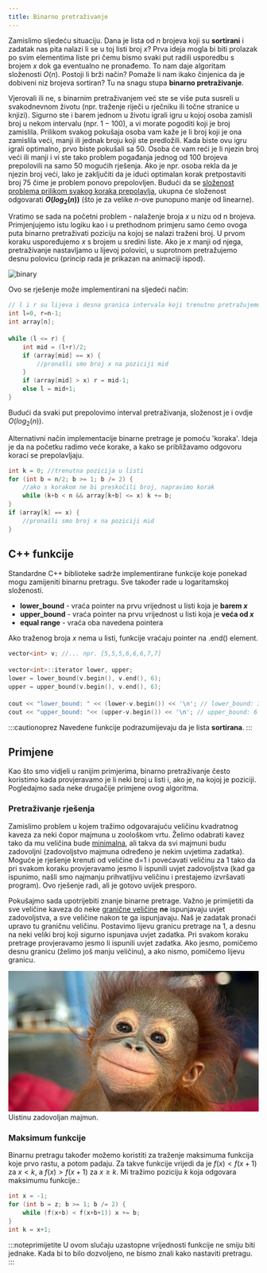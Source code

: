```yaml
---
title: Binarno pretraživanje
---
```


Zamislimo sljedeću situaciju. Dana je lista od $n$ brojeva koji su **sortirani** i zadatak nas pita nalazi li se u toj listi broj $x$? Prva ideja mogla bi biti prolazak po svim elementima liste pri čemu bismo svaki put radili usporedbu s brojem $x$ dok ga eventualno ne pronađemo. To nam daje algoritam složenosti $O(n)$. Postoji li brži način? Pomaže li nam ikako činjenica da je dobiveni niz brojeva sortiran? Tu na snagu stupa **binarno pretraživanje**.

Vjerovali ili ne, s binarnim pretraživanjem već ste se više puta susreli u svakodnevnom životu (npr. traženje riječi u rječniku ili točne stranice u knjizi). Sigurno ste i barem jednom u životu igrali igru u kojoj osoba zamisli broj u nekom intervalu (npr. $1-100$), a vi morate pogoditi koji je broj zamislila. Prilikom svakog pokušaja osoba vam kaže je li broj koji je ona zamislila veći, manji ili jednak broju koji ste predložili. Kada biste ovu igru igrali optimalno, prvo biste pokušali sa $50$. Osoba će vam reći je li njezin broj veći ili manji i vi ste tako problem pogađanja jednog od $100$ brojeva prepolovili na samo $50$ mogućih rješenja. Ako je npr. osoba rekla da je njezin broj veći, lako je zaključiti da je idući optimalan korak pretpostaviti broj $75$ čime je problem ponovo prepolovljen. Budući da se <ins>složenost problema prilikom svakog koraka prepolavlja</ins>, ukupna će složenost odgovarati **$O(log_2(n))$** (što je za velike $n$-ove punopuno manje od linearne).

Vratimo se sada na početni problem - nalaženje broja $x$ u nizu od n brojeva. Primjenjujemo istu logiku kao i u prethodnom primjeru samo ćemo ovoga puta binarno pretraživati poziciju na kojoj se nalazi traženi broj. U prvom koraku uspoređujemo $x$ s brojem u sredini liste. Ako je $x$ manji od njega, pretraživanje nastavljamo u lijevoj polovici, u suprotnom pretražujemo desnu polovicu (princip rada je prikazan na animaciji ispod).

![binary](../../static/img/binary_search.gif ) <br />

Ovo se rješenje može implementirani na sljedeći način:

```cpp
// l i r su lijeva i desna granica intervala koji trenutno pretražujemo
int l=0, r=n-1; 
int array[n];

while (l <= r) {
	int mid = (l+r)/2;
	if (array[mid] == x) {
		//pronašli smo broj x na poziciji mid
	}
	if (array[mid] > x) r = mid-1;
	else l = mid+1;
}
```

Budući da svaki put prepolovimo interval pretraživanja, složenost je i ovdje $O(log_2(n))$.

Alternativni način implementacije binarne pretrage je pomoću 'koraka'. Ideja je da na početku radimo veće korake, a kako se približavamo odgovoru koraci se prepolavljaju.

```cpp
int k = 0; //trenutna pozicija u listi
for (int b = n/2; b >= 1; b /= 2) {
	//ako s korakom ne bi preskočili broj, napravimo korak
	while (k+b < n && array[k+b] <= x) k += b;
}
if (array[k] == x) {
	//pronašli smo broj x na poziciji mid
}
```


## C++ funkcije

Standardne C++ biblioteke sadrže implementirane funkcije koje ponekad mogu zamijeniti binarnu pretragu. Sve također rade u logaritamskoj složenosti.

- **lower_bound** - vraća pointer na prvu vrijednost u listi koja je **barem $x$**
- **upper_bound** - vraća pointer na prvu vrijednost u listi koja je **veća od $x$**
- **equal range** - vraća oba navedena pointera

Ako traženog broja $x$ nema u listi, funkcije vraćaju pointer na .end() element.

```cpp
vector<int> v; //... npr. [5,5,5,6,6,6,7,7]

vector<int>::iterator lower, upper;
lower = lower_bound(v.begin(), v.end(), 6);
upper = upper_bound(v.begin(), v.end(), 6);
 
cout << "lower_bound: " << (lower-v.begin()) << '\n'; // lower_bound: 3
cout << "upper_bound: "<< (upper-v.begin()) << '\n'; // upper_bound: 6
```

:::cautionoprez
Navedene funkcije podrazumijevaju da je lista **sortirana**.
:::


## Primjene

Kao što smo vidjeli u ranijim primjerima, binarno pretraživanje često koristimo kada provjeravamo je li neki broj u listi i, ako je, na kojoj je poziciji. Pogledajmo sada neke drugačije primjene ovog algoritma.

### Pretraživanje rješenja

Zamislimo problem u kojem tražimo odgovarajuću veličinu kvadratnog kaveza za neki čopor majmuna u zoološkom vrtu. Želimo odabrati kavez tako da mu veličina bude <ins>minimalna</ins>, ali takva da svi majmuni budu zadovoljni (zadovoljstvo majmuna određeno je nekim uvjetima zadatka). Moguće je rješenje krenuti od veličine d=$1$ i povećavati veličinu za $1$ tako da pri svakom koraku provjeravamo jesmo li ispunili uvjet zadovoljstva (kad ga ispunimo, našli smo najmanju prihvatljivu veličinu i prestajemo izvršavati program). Ovo rješenje radi, ali je gotovo uvijek presporo.

Pokušajmo sada upotrijebiti znanje binarne pretrage. Važno je primijetiti da sve veličine kaveza do neke <ins>granične veličine</ins> **ne** ispunjavaju uvjet zadovoljstva, a sve veličine nakon te ga ispunjavaju. Naš je zadatak pronaći upravo tu graničnu veličinu. Postavimo lijevu granicu pretrage na $1$, a desnu na neki veliki broj koji sigurno ispunjava uvjet zadatka. Pri svakom koraku pretrage provjeravamo jesmo li ispunili uvjet zadatka. Ako jesmo, pomičemo desnu granicu (želimo još manju veličinu), a ako nismo, pomičemo lijevu granicu.

![monkey](../../static/img/sretni_majmun.jpg ) <br />
Uistinu zadovoljan majmun.

### Maksimum funkcije

Binarnu pretragu također možemo koristiti za traženje maksimuma funkcija koje prvo rastu, a potom padaju. Za takve funkcije vrijedi da je $f(x)<f(x+1)$ za $x < k$, a $f(x)>f(x+1)$ za $x \geq k$. Mi tražimo poziciju $k$ koja odgovara maksimumu funkcije.:

```cpp
int x = -1;
for (int b = z; b >= 1; b /= 2) {
	while (f(x+b) < f(x+b+1)) x += b;
}
int k = x+1;
```

:::noteprimijetite
U ovom slučaju uzastopne vrijednosti funkcije ne smiju biti jednake. Kada bi to bilo dozvoljeno, ne bismo znali kako nastaviti pretragu.
:::
